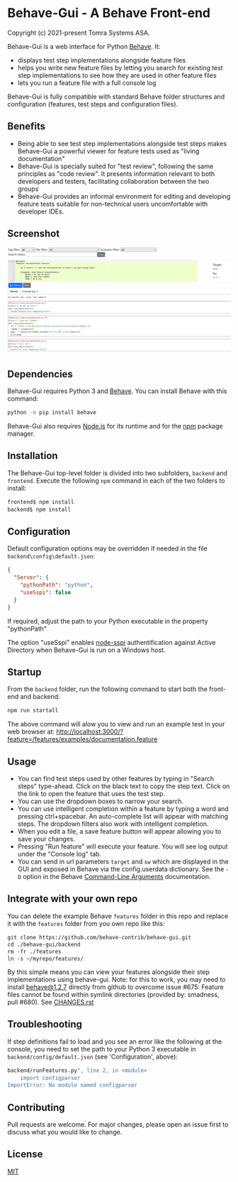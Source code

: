 # Behave-Gui - A Behave Front-end

Copyright (c) 2021-present Tomra Systems ASA.

Behave-Gui is a web interface for Python [Behave](https://behave.readthedocs.io/en/stable/). It:
  - displays test step implementations alongside feature files
  - helps you write new feature files by letting you search for existing test step implementations to see how they are used in other feature files 
  - lets you run a feature file with a full console log

Behave-Gui is fully compatible with standard Behave folder structures and configuration (features, test steps and configuration files).

## Benefits
  - Being able to see test step implementations alongside test steps makes Behave-Gui a powerful viewer for feature tests used as "living documentation"
  - Behave-Gui is specially suited for "test review", following the same principles as "code review". It presents information relevant to both developers and testers, facilitating collaboration between the two groups
  - Behave-Gui provides an informal environment for editing and developing feature tests suitable for non-technical users uncomfortable with developer IDEs.

## Screenshot
![Behave-Gui screenshot](behave-gui.png)

## Dependencies

Behave-Gui requires Python 3 and [Behave](https://behave.readthedocs.io/en/stable/). You can install Behave with this command: 

```bash
python -m pip install behave
```

Behave-Gui also requires [Node.js](https://nodejs.org) for its runtime and for the [npm](https://www.npmjs.com/) package manager.

## Installation

The Behave-Gui top-level folder is divided into two subfolders, `backend` and `frontend`. Execute the following `npm` command in each of the two folders to install:

```bash
frontend$ npm install
backend$ npm install
```

## Configuration
Default configuration options may be overridden if needed in the file `backend\config\default.json`:
```json
{
  "Server": {
    "pythonPath": "python",
    "useSspi": false
  }
}
```
If required, adjust the path to your Python executable in the property "pythonPath"

The option "useSspi" enables [node-sspi](https://www.npmjs.com/package/node-sspi) authentification against Active Directory when Behave-Gui is run on a Windows host.

## Startup

From the `backend` folder, run the following command to start both the front-end and backend:
```bash
npm run startall
```

The above command will alow you to view and run an example test in your web browser at: <http://localhost:3000/?feature=/features/examples/documentation.feature>

## Usage

- You can find test steps used by other features by typing in "Search steps" type-ahead. Click on the black text to copy the step text. Click on the link to open the feature that uses the test step.
- You can use the dropdown boxes to narrow your search.
- You can use intelligent completion within a feature by typing a word and pressing ctrl+spacebar. An auto-complete list will appear with matching steps. The dropdown filters also work with intelligent completion.
- When you edit a file, a save feature button will appear allowing you to save your changes.
- Pressing "Run feature" will execute your feature. You will see log output under the "Console log" tab.
- You can send in url parameters `target` and `sw` which are displayed in the GUI and exposed in Behave via the config.userdata dictionary. See the `-D` option in the Behave [Command-Line Arguments](https://behave.readthedocs.io/en/stable/behave.html?#command-line-arguments) documentation.

## Integrate with your own repo

You can delete the example Behave ```features``` folder in this repo and replace it with the ```features``` folder from you own repo like this:
```
git clone https://github.com/behave-contrib/behave-gui.git
cd ./behave-gui/backend
rm -fr ./features
ln -s ~/myrepo/features/
```

By this simple means you can view your features alongside their step implementations using behave-gui. Note: for this to work, you may need to install behave@1.2.7 directly from github to overcome issue #675: Feature files cannot be found within symlink directories (provided by: smadness, pull #680). See [CHANGES.rst](https://github.com/behave/behave/blob/main/CHANGES.rst)

## Troubleshooting
If step definitions fail to load and you see an error like the following at the console, you need to set the path to your Python 3 executable in `backend/config/default.json` (see 'Configuration', above):
```bash
backend/runFeatures.py", line 2, in <module>
    import configparser
ImportError: No module named configparser
```

## Contributing
Pull requests are welcome. For major changes, please open an issue first to discuss what you would like to change.

## License
[MIT](https://choosealicense.com/licenses/mit/)